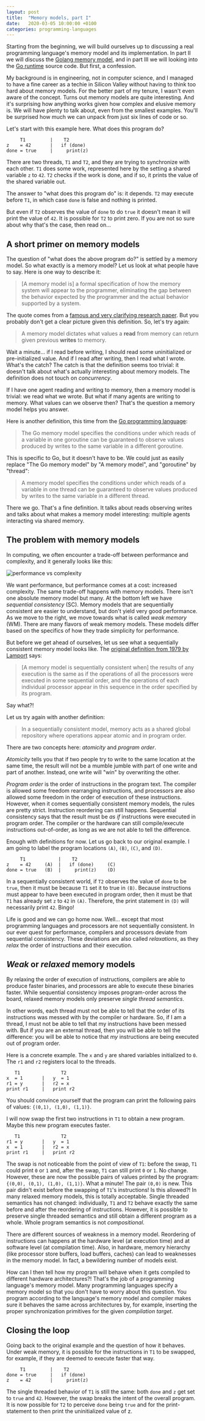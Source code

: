 ```yaml
---
layout: post
title:  "Memory models, part I"
date:   2020-03-05 10:00:00 +0100
categories: programming-languages
---
```

Starting from the beginning, we will build ourselves up to discussing a real programming language's memory model and its implementation.  In part II we will discuss the [Golang memory model][gomm], and in part III we will looking into the [Go runtime][goruntime] source code.  But first, a confession.

My background is in engineering, not in computer science, and I managed to have a fine career as a techie in Silicon Valley without having to think too hard about memory models.  For the better part of my tenure, I wasn't even aware of the concept.  Turns out memory models are quite interesting.  And it's surprising how anything works given how complex and elusive memory is.  We will have plenty to talk about, even from the smallest examples.  You'll be surprised how much we can unpack from just six lines of code or so.

Let's start with this example here.  What does this program do?

```
     T1         |    T2
z    = 42       |   if (done)
done = true     |     print(z)
```

There are two threads, `T1` and `T2`, and they are trying to synchronize with each other.  `T1` does some work, represented here by the setting a shared variable `z` to `42`.  `T2` checks if the work is done, and if so, it prints the value of the shared variable out.

The answer to "what does this program do" is: it depends.
`T2` may execute before `T1`, in which case `done` is false and nothing is printed.

But even if `T2` observes the value of `done` to do `true` it doesn't mean it will print the value of `42`.  It is possible for `T2` to print zero.  If you are not so sure about why that's the case, then read on...

## A short primer on memory models

The question of "what does the above program do?" is settled by a memory model.  So what exactly is a memory model?  Let us look at what people have to say.  Here is one way to describe it:

> [A memory model is] a formal specification of how the memory system will appear to the programmer, eliminating the gap between the behavior expected by the programmer and the actual behavior supported by a system.

The quote comes from a [famous and very clarifying research paper][adve95].  But you probably don't get a clear picture given this definition.  So, let's try again:

> A memory model dictates what values a **read** from memory can return given previous **writes** to memory.

Wait a minute... if I read before writing, I should read some uninitialized or pre-initialized value.  And if I read after writing, then I read what I wrote.  What's the catch?  The catch is that the definition seems too trivial: it doesn't talk about what's actually interesting about memory models.  The definition does not touch on *concurrency*.

If I have one agent reading and writing to memory, then a memory model is trivial: we read what we wrote.  But what if many agents are writing to memory.  What values can we observe then?  That's the question a memory model helps you answer.

Here is another definition, this time from the [Go programming language][gomm]:

> The Go memory model specifies the conditions under which reads of a variable in one goroutine can be guaranteed to observe values produced by writes to the same variable in a different goroutine.

This is specific to Go, but it doesn't have to be.  We could just as easily replace "The Go memory model" by "A memory model", and "goroutine" by "thread":

> A memory model specifies the conditions under which reads of a variable in one thread can be guaranteed to observe values produced by writes to the same variable in a different thread.

There we go.  That's a fine definition.  It talks about reads observing writes and talks about what makes a memory model interesting: multiple agents interacting via shared memory.

## The problem with memory models

In computing, we often encounter a trade-off between performance and complexity, and it generally looks like this:

![performance vs complexity](/img/perf_comp_graph_sc_wm.png)

We want performance, but performance comes at a cost: increased complexity.  The same trade-off happens with memory models.  There isn't one absolute memory model but many.  At the bottom left we have *sequential consistency* (SC).  Memory models that are sequentially consistent are easier to understand, but don't yield very good performance.  As we move to the right, we move towards what is called *weak memory* (WM).  There are many flavors of weak memory models.  These models differ based on the specifics of how they trade simplicity for performance.

But before we get ahead of ourselves, let us see what a sequentially consistent memory model looks like.  The [original definition from 1979 by Lamport][lamport79] says:

> [A memory model is sequentially consistent when] the results of any execution is the same as if the operations of all the processors were executed in some sequential order, and the operations of each individual processor appear in this sequence in the order specified by its program.

Say what?!

Let us try again with another definition:

> In a sequentially consistent model, memory acts as a shared global repository where operations appear atomic and in program order.

There are two concepts here: *atomicity* and *program order*.

*Atomicity* tells you that if two people try to write to the same location at the same time, the result will not be a mumble jumble with part of one write and part of another.  Instead, one write will "win" by overwriting the other.

*Program order* is the order of instructions in the program text.  The compiler is allowed some freedom rearranging instructions, and processors are also allowed some freedom in the order of execution of these instructions.  However, when it comes sequentially consistent memory models, the rules are pretty strict.  Instruction reordering can still happens.  Sequential consistency says that the result must be *as if* instructions were executed in program order.  The compiler or the hardware can still compile/execute instructions out-of-order, as long as we are not able to tell the difference.

Enough with definitions for now.  Let us go back to our original example.  I am going to label the program locations `(A)`, `(B)`, `(C)`, and `(D)`.

```
     T1            |    T2
z    = 42     (A)  |   if (done)     (C)
done = true   (B)  |     print(z)    (D)
```

In a sequentially consistent world, if `T2` observes the value of `done` to be `true`, then it must be because `T1` set it to true in `(B)`.  Because instructions must appear to have been executed in program order, then it must be that `T1` has already set `z` to `42` in `(A)`.  Therefore, the print statement in `(D)` will necessarily print `42`.  Bingo!

Life is good and we can go home now.  Well... except that most programming languages and processors are not sequentially consistent.  In our ever quest for performance, compilers and processors deviate from sequential consistency.  These deviations are also called *relaxations*, as they *relax* the order of instructions and their execution.

## *Weak* or *relaxed* memory models

By relaxing the order of execution of instructions, compilers are able to produce faster binaries, and processors are able to execute these binaries faster.  While sequential consistency imposes program-order across the board, relaxed memory models only preserve *single thread semantics*.

In other words, each thread must not be able to tell that the order of its instructions was messed with by the compiler or hardware.  So, if I am a thread, I must not be able to tell that my instructions have been messed with.  But if *you* are an external thread, then you will be able to tell the difference: you will be able to notice that *my* instructions are being executed out of program order.

Here is a concrete example.  The `x` and `y` are shared variables initialized to `0`.  The `r1` and `r2` registers local to the threads.

```
   T1               T2
x  = 1       |   y  = 1
r1 = y       |   r2 = x
print r1     |   print r2
```

You should convince yourself that the program can print the following pairs of values: `{(0,1), (1,0), (1,1)}`.

I will now swap the first two instructions in `T1` to obtain a new program.  Maybe this new program executes faster.

```
   T1               T2
r1 = y       |   y  = 1
x  = 1       |   r2 = x
print r1     |   print r2
```

The swap is not noticeable from the point of view of `T1`: before the swap, `T1` could print `0` or `1` and, after the swap, `T1` can still print `0` or `1`.  No change.  However, these are now the possible pairs of values printed by the program: `{(0,0), (0,1), (1,0), (1,1)}`.  What a minute!  The pair `(0,0)` is new.  This pair didn't exist before the swapping of `T1`'s instructions!  Is this allowed?!  In many relaxed memory models, this is totally acceptable.  Single threaded semantics has not changed: individually, `T1` and `T2` behave exactly the same before and after the reordering of instructions.  However, it is possible to preserve single threaded semantics and still obtain a different program as a whole.  Whole program semantics is not *compositional*.

There are different sources of weakness in a memory model.  Reordering of instructions can happens at the hardware level (at execution time) and at software level (at compilation time).  Also, in hardware, memory hierarchy (like processor store buffers, load buffers, caches) can lead to weaknesses in the memory model.  In fact, a bewildering number of models exist.

How can I then tell how my program will behave when it gets compiled to different hardware architectures?!  That's the job of a programming language's memory model.  Many programming languages specify a memory model so that you don't have to worry about this question.  You program according to the language's memory model and compiler makes sure it behaves the same across architectures by, for example, inserting the proper synchronization primitives for the given *compilation target*.

[gomm]: https://golang.org/ref/mem
[goruntime]: https://golang.org/pkg/runtime
[lamport79]: https://dl.acm.org/doi/abs/10.1145/3335772.3335935
[adve95]: https://ieeexplore.ieee.org/abstract/document/546611

## Closing the loop

Going back to the original example and the question of how it behaves.
Under weak memory, it is possible for the instructions in `T1` to be swapped, for example, if they are deemed to execute faster that way.

```
     T1         |    T2
done = true     |   if (done)
z    = 42       |     print(z)
```

The single threaded behavior of `T1` is still the same: both `done` and `z` get set to `true` and `42`.  However, the swap breaks the intent of the overall program.  It is now possible for `T2` to perceive `done` being `true` and for the print-statement to then print the uninitialized value of z.
